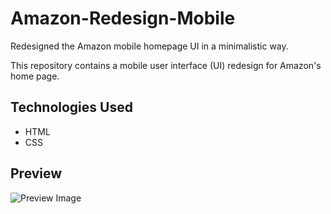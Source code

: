 # Amazon-Redesign-Mobile
Redesigned the Amazon mobile homepage UI in a minimalistic way.

This repository contains a mobile user interface (UI) redesign for Amazon's home page.

## Technologies Used

- HTML
- CSS

## Preview

![Preview Image](preview.png)
